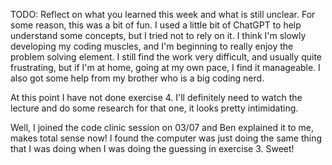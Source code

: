 TODO: Reflect on what you learned this week and what is still unclear.
For some reason, this was a bit of fun. I used a little bit of ChatGPT to help understand some concepts, but I tried not to rely on it. 
I think I'm slowly developing my coding muscles, and I'm beginning to really enjoy the problem solving element. I still find the work very difficult, and usually quite frustrating, but if I'm at home, going at my own pace, I find it manageable. I also got some help from my brother who is a big coding nerd.

At this point I have not done exercise 4. I'll definitely need to watch the lecture and do some research for that one, it looks pretty intimidating.

Well, I joined the code clinic session on 03/07 and Ben explained it to me, makes total sense now! I found the computer was just doing the same thing that I was doing when I was doing the guessing in exercise 3. Sweet!